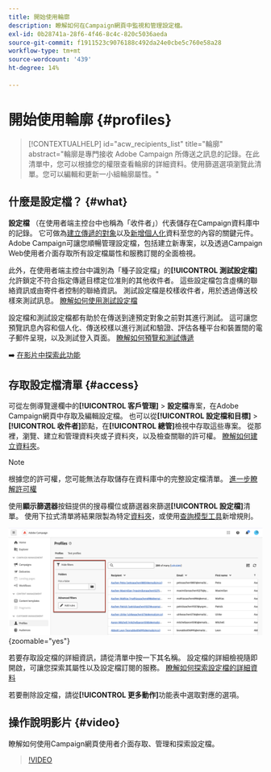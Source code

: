 ```yaml
---
title: 開始使用輪廓
description: 瞭解如何在Campaign網頁中監視和管理設定檔。
exl-id: 0b28741a-28f6-4f46-8c4c-820c5036aeda
source-git-commit: f1911523c9076188c492da24e0cbe5c760e58a28
workflow-type: tm+mt
source-wordcount: '439'
ht-degree: 14%

---
```


# 開始使用輪廓 {#profiles}

>[!CONTEXTUALHELP]
>id="acw_recipients_list"
>title="輪廓"
>abstract="輪廓是專門接收 Adobe Campaign 所傳送之訊息的記錄。在此清單中，您可以根據您的權限查看輪廓的詳細資料。使用篩選選項瀏覽此清單。您可以編輯和更新一小組輪廓屬性。"

## 什麼是設定檔？ {#what}

**設定檔** （在使用者端主控台中也稱為「收件者」）代表儲存在Campaign資料庫中的記錄。 它可做為[建立傳遞的對象](create-audience.md)以及[新增個人化](../personalization/personalize.md)資料至您的內容的關鍵元件。 Adobe Campaign可讓您順暢管理設定檔，包括建立新專案，以及透過Campaign Web使用者介面存取所有設定檔屬性和服務訂閱的全面檢視。

此外，在使用者端主控台中識別為「種子設定檔」的&#x200B;**[!UICONTROL 測試設定檔]**&#x200B;允許鎖定不符合指定傳遞目標定位准則的其他收件者。 這些設定檔包含虛構的聯絡資訊或由寄件者控制的聯絡資訊。 測試設定檔是校樣收件者，用於透過傳送校樣來測試訊息。 [瞭解如何使用測試設定檔](test-profiles.md)

設定檔和測試設定檔都有助於在傳送到達預定對象之前對其進行測試。 這可讓您預覽訊息內容和個人化、傳送校樣以進行測試和驗證、評估各種平台和裝置間的電子郵件呈現，以及測試登入頁面。 [瞭解如何預覽和測試傳遞](../preview-test/preview-test.md)

➡️ [在影片中探索此功能](#video)

## 存取設定檔清單 {#access}

可從左側導覽邊欄中的&#x200B;**[!UICONTROL 客戶管理]** > **設定檔**&#x200B;專案，在Adobe Campaign網頁中存取及編輯設定檔。 也可以從&#x200B;**[!UICONTROL 設定檔和目標]** > **[!UICONTROL 收件者]**&#x200B;節點，在&#x200B;**[!UICONTROL 總管]**&#x200B;檢視中存取這些專案。 從那裡，瀏覽、建立和管理資料夾或子資料夾，以及檢查關聯的許可權。 [瞭解如何建立資料夾](../get-started/permissions.md#folders)。

>[!NOTE]
>
>根據您的許可權，您可能無法存取儲存在資料庫中的完整設定檔清單。 [進一步瞭解許可權](../get-started/permissions.md)

使用&#x200B;**顯示篩選器**&#x200B;按鈕提供的搜尋欄位或篩選器來篩選&#x200B;**[!UICONTROL 設定檔]**&#x200B;清單。 使用下拉式清單將結果限製為特定[資料夾](../get-started/permissions.md#folders)，或使用[查詢模型工具](../query/query-modeler-overview.md)新增規則。

![設定檔清單中可用的篩選器](assets/profiles-list-filters.png){zoomable="yes"}

若要存取設定檔的詳細資訊，請從清單中按一下其名稱。 設定檔的詳細檢視隨即開啟，可讓您探索其屬性以及設定檔訂閱的服務。 [瞭解如何探索設定檔的詳細資料](create-profile.md)

若要刪除設定檔，請從&#x200B;**[!UICONTROL 更多動作]**&#x200B;功能表中選取對應的選項。

## 操作說明影片 {#video}

瞭解如何使用Campaign網頁使用者介面存取、管理和探索設定檔。

>[!VIDEO](https://video.tv.adobe.com/v/3427293?quality=12)
